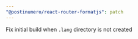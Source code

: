 ```yaml
---
"@postinumero/react-router-formatjs": patch
---
```


Fix initial build when `.lang` directory is not created
